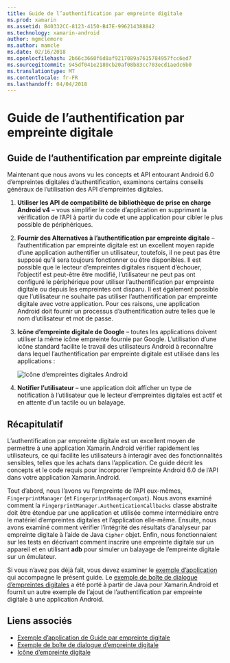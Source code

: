 ```yaml
---
title: Guide de l’authentification par empreinte digitale
ms.prod: xamarin
ms.assetid: B40332CC-8123-4150-B47E-996214388842
ms.technology: xamarin-android
author: mgmclemore
ms.author: mamcle
ms.date: 02/16/2018
ms.openlocfilehash: 2b66c3660f6d8af9217089a7615784957fcc6ed7
ms.sourcegitcommit: 945df041e2180cb20af08b83cc703ecd1aedc6b0
ms.translationtype: MT
ms.contentlocale: fr-FR
ms.lasthandoff: 04/04/2018
---
```

# <a name="fingerprint-authentication-guidance"></a>Guide de l’authentification par empreinte digitale

## <a name="fingerprint-authentication-guidance"></a>Guide de l’authentification par empreinte digitale

Maintenant que nous avons vu les concepts et API entourant Android 6.0 d’empreintes digitales d’authentification, examinons certains conseils généraux de l’utilisation des API d’empreintes digitales.

1. **Utiliser les API de compatibilité de bibliothèque de prise en charge Android v4** &ndash; vous simplifier le code d’application en supprimant la vérification de l’API à partir du code et une application pour cibler le plus possible de périphériques.
2. **Fournir des Alternatives à l’authentification par empreinte digitale** &ndash; l’authentification par empreinte digitale est un excellent moyen rapide d’une application authentifier un utilisateur, toutefois, il ne peut pas être supposé qu’il sera toujours fonctionner ou être disponibles. Il est possible que le lecteur d’empreintes digitales risquent d’échouer, l’objectif est peut-être être modifié, l’utilisateur ne peut pas ont configuré le périphérique pour utiliser l’authentification par empreinte digitale ou depuis les empreintes ont disparu. Il est également possible que l’utilisateur ne souhaite pas utiliser l’authentification par empreinte digitale avec votre application. Pour ces raisons, une application Android doit fournir un processus d’authentification autre telles que le nom d’utilisateur et mot de passe.
3. **Icône d’empreinte digitale de Google** &ndash; toutes les applications doivent utiliser la même icône empreinte fournie par Google. L’utilisation d’une icône standard facilite le travail des utilisateurs Android à reconnaître dans lequel l’authentification par empreinte digitale est utilisée dans les applications : 
    
    ![Icône d’empreintes digitales Android](summary-images/ic-fp-40px.png)
    
4. **Notifier l’utilisateur** &ndash; une application doit afficher un type de notification à l’utilisateur que le lecteur d’empreintes digitales est actif et en attente d’un tactile ou un balayage. 

## <a name="summary"></a>Récapitulatif

L’authentification par empreinte digitale est un excellent moyen de permettre à une application Xamarin.Android vérifier rapidement les utilisateurs, ce qui facilite les utilisateurs à interagir avec des fonctionnalités sensibles, telles que les achats dans l’application. Ce guide décrit les concepts et le code requis pour incorporer l’empreinte Android 6.0 de l’API dans votre application Xamarin.Android.

Tout d’abord, nous l’avons vu l’empreinte de l’API eux-mêmes, `FingerprintManager` (et `FingerprintManagerCompat`). Nous avons examiné comment la `FingerprintManager.AuthenticationCallbacks` classe abstraite doit être étendue par une application et utilisée comme intermédiaire entre le matériel d’empreintes digitales et l’application elle-même. Ensuite, nous avons examiné comment vérifier l’intégrité des résultats d’analyseur par empreinte digitale à l’aide de Java `Cipher` objet. Enfin, nous fonctionnaient sur les tests en décrivant comment inscrire une empreinte digitale sur un appareil et en utilisant **adb** pour simuler un balayage de l’empreinte digitale sur un émulateur. 

Si vous n’avez pas déjà fait, vous devez examiner le [exemple d’application](https://github.com/xamarin/monodroid-samples/tree/master/FingerprintGuide) qui accompagne le présent guide. Le [exemple de boîte de dialogue d’empreintes digitales](https://developer.xamarin.com/samples/monodroid/android-m/FingerprintDialog/) a été porté à partir de Java pour Xamarin.Android et fournit un autre exemple de l’ajout de l’authentification par empreinte digitale à une application Android.



## <a name="related-links"></a>Liens associés

- [Exemple d’application de Guide par empreinte digitale](https://github.com/xamarin/monodroid-samples/tree/master/FingerprintGuide)
- [Exemple de boîte de dialogue d’empreinte digitale](https://developer.xamarin.com/samples/monodroid/android-m/FingerprintDialog/)
- [Icône d’empreinte digitale](https://developer.android.comhttps://developer.xamarin.com/samples/FingerprintDialog/res/drawable-hdpi/ic_fp_40px.html)
